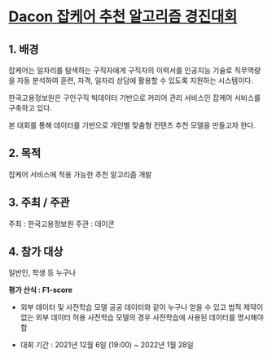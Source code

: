 # [Dacon 잡케어 추천 알고리즘 경진대회](https://dacon.io/competitions/official/235863/overview/description)

## 1. 배경
잡케어는 일자리를 탐색하는 구직자에게 구직자의 이력서를 인공지능 기술로 직무역량을 자동 분석하여 훈련, 자격, 일자리 상담에 활용할 수 있도록 지원하는 시스템이다.

한국고용정보원은 구인구직 빅데이터 기반으로 커리어 관리 서비스인 잡케어 서비스를 구축하고 있다. 

본 대회를 통해 데이터를 기반으로 개인별 맞춤형 컨텐츠 추천 모델을 만들고자 한다.



## 2. 목적
잡케어 서비스에 적용 가능한 추천 알고리즘 개발



## 3. 주최 / 주관
주최 : 한국고용정보원
주관 : 데이콘


## 4. 참가 대상
일반인, 학생 등 누구나


**평가 산식 : F1-score**

* 외부 데이터 및 사전학습 모델
공공 데이터와 같이 누구나 얻을 수 있고 법적 제약이 없는 외부 데이터 허용
사전학습 모델의 경우 사전학습에 사용된 데이터를 명시해야 함

* 대회 기간 : 2021년 12월 6일 (19:00) ~ 2022년 1월 28일 
